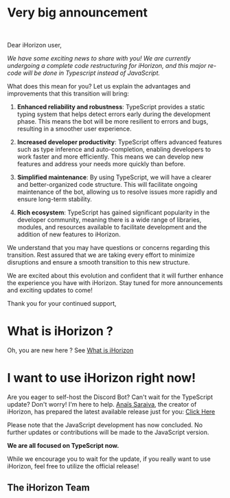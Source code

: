 # Very big announcement
<br>

Dear iHorizon user,

_We have some exciting news to share with you! We are currently undergoing a complete code restructuring for iHorizon, and this major re-code will be done in Typescript instead of JavaScript._

What does this mean for you? Let us explain the advantages and improvements that this transition will bring:

1. **Enhanced reliability and robustness**: TypeScript provides a static typing system that helps detect errors early during the development phase. This means the bot will be more resilient to errors and bugs, resulting in a smoother user experience.

2. **Increased developer productivity**: TypeScript offers advanced features such as type inference and auto-completion, enabling developers to work faster and more efficiently. This means we can develop new features and address your needs more quickly than before.

3. **Simplified maintenance**: By using TypeScript, we will have a clearer and better-organized code structure. This will facilitate ongoing maintenance of the bot, allowing us to resolve issues more rapidly and ensure long-term stability.

4. **Rich ecosystem**: TypeScript has gained significant popularity in the developer community, meaning there is a wide range of libraries, modules, and resources available to facilitate development and the addition of new features to iHorizon.

We understand that you may have questions or concerns regarding this transition. Rest assured that we are taking every effort to minimize disruptions and ensure a smooth transition to this new structure.

We are excited about this evolution and confident that it will further enhance the experience you have with iHorizon. Stay tuned for more announcements and exciting updates to come!

Thank you for your continued support,
<br>
# What is iHorizon ?
Oh, you are new here ?
See [What is iHorizon](https://github.com/ihrz/ihrz/blob/lastJS/Introduction.md)
<br>
# I want to use iHorizon right now!

Are you eager to self-host the Discord Bot? Can't wait for the TypeScript update? Don't worry! I'm here to help. [Anaïs Saraiva](https://github.com/Kisakay), the creator of iHorizon, has prepared the latest available release just for you: [Click Here](https://github.com/ihrz/ihrz/releases/tag/lastJS)

Please note that the JavaScript development has now concluded. No further updates or contributions will be made to the JavaScript version.

**We are all focused on TypeScript now.**

While we encourage you to wait for the update, if you really want to use iHorizon, feel free to utilize the official release!

## The iHorizon Team
